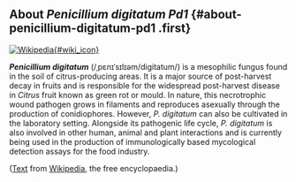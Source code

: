 About *Penicillium digitatum Pd1* {#about-penicillium-digitatum-pd1 .first}
---------------------------------

[![Wikipedia](/img/wikipedia_logo_v2_en.png){#wiki_icon}](http://en.wikipedia.org/wiki/Penicillium_digitatum)

***Penicillium digitatum*** (/ˌpɛnɪˈsɪlɪəm/digitatum/) is a mesophilic
fungus found in the soil of citrus-producing areas. It is a major source
of post-harvest decay in fruits and is responsible for the widespread
post-harvest disease in *Citrus* fruit known as green rot or mould. In
nature, this necrotrophic wound pathogen grows in filaments and
reproduces asexually through the production of conidiophores. However,
*P. digitatum* can also be cultivated in the laboratory setting.
Alongside its pathogenic life cycle, *P. digitatum* is also involved in
other human, animal and plant interactions and is currently being used
in the production of immunologically based mycological detection assays
for the food industry.

([Text](http://en.wikipedia.org/wiki/Penicillium_digitatum) from
[Wikipedia](http://en.wikipedia.org/), the free encyclopaedia.)
